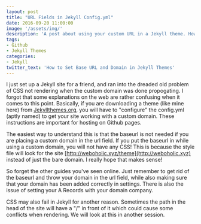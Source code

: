 ```yaml
---
layout: post
title: "URL Fields in Jekyll Config.yml"
date: 2016-09-20 11:00:00
image: '/assets/img/'
description: 'A post about using your custom URL in a Jekyll theme. How to set the baseurl and url field in config.yml. '
tags:
- Github
- Jekyll Themes 
categories:
- Jekyll 
twitter_text: 'How to Set Base URL and Domain in Jekyll Themes'
---
```


I just set up a Jekyll site for a friend, and ran into the dreaded old problem of CSS not rendering when the custom domain was done propogating. I forgot that some explanations on the web are rather confusing when it comes to this point. Basically, if you are downloading a theme (like mine here) from [Jekyllthemes.org](http://jekyllthemes.org), you will have to "configure" the config.yml (aptly named) to get your site working with a custom domain. These instructions are important for hosting on Github pages. 

The easiest way to understand this is that the baseurl is not needed if you are placing a custom domain in the url field. If you put the baseurl in while using a custom domain, you will not have any CSS! This is because the style file will look for the site [http://weboholic.xyz/theme](http://weboholic.xyz) instead of just the bare domain. I really hope that makes sense! 

So forget the other guides you've seen online. Just remember to get rid of the baseurl and throw your domain in the url field, while also making sure that your domain has been added correctly in settings. There is also the issue of setting your A Records with your domain company. 

CSS may also fail in Jekyll for another reason. Sometimes the path in the head of the site will have a "/" in front of it which could cause some conflicts when rendering. We will look at this in another session. 
